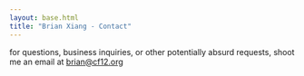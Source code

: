 ```yaml
---
layout: base.html
title: "Brian Xiang - Contact"
---
```


for questions, business inquiries, or other potentially absurd requests, shoot me an email at <brian@cf12.org>

